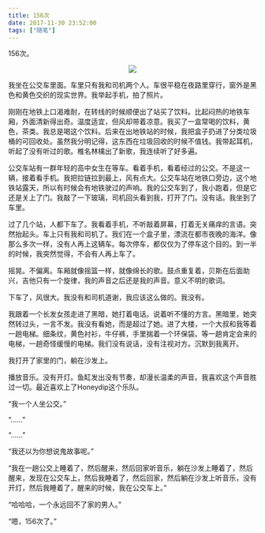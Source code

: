 ```yaml
---
title: 156次
date: 2017-11-30 23:52:00
tags: ["随笔"]
---
```


156次。

<img src="bus.jpg" style="margin-left:50%;transform: translateX(-50%);">

我坐在公交车里面。车里只有我和司机两个人。车很平稳在夜路里穿行，窗外是黑色和黄色交织的现实世界。我举起手机，拍了照片。

刚刚在地铁上口渴难耐，在转线的时候顺便出了站买了饮料。比起闷热的地铁车厢，外面清新得出奇。温度适宜，但风却带着凉意。我买了一盒常喝的饮料，黄色，茶类。我总是喝这个饮料。后来在出地铁站的时候，我把盒子扔进了分类垃圾桶的可回收处。虽然我分明记得，这东西在垃圾回收的时候不值钱。我带起耳机，听起了没有听过的歌。椎名林檎出了新歌，我连续听了好多遍。

公交车站有一群年轻的高中女生在等车。看着手机，看着经过的公交。不是这一辆，接着看手机。我把拉链拉到最上，风有点大。公交车站在地铁口旁边，这个地铁站露天，所以有时候会有地铁驶过的声响。我的公交车到了，我小跑着，但是它还是关上了门。我敲了一下玻璃，司机回头看到我，打开了门。没有话。我坐到了车里。

过了几个站，人都下车了。我看着手机，不听敲着屏幕，打着无关痛痒的言语。突然抬起头。车上只有我和司机了。我们在一个盒子里，漂流在都市夜晚的海洋。像那么多次一样，没有人再上这辆车。每次停车，都仅仅为了停车这个目的。到一半的时候，我突然觉得，不会有人再上车了。

摇晃。不偏离。车厢就像摇篮一样，就像绵长的歌。鼓点重复着，贝斯在后面助兴，吉他只有一个旋律，我的声音之后还是我的声音。意义不明的歌词。

下车了，风很大。我没有和司机道谢，我应该这么做的。我没有。

我跟着一个长发女孩走进了黑暗，她打着电话。说着听不懂的方言。黑暗里，她突然转过头，一言不发。我没有看她，而是超过了她。进了大楼，一个大叔和我等着一趟电梯。细条纹，黄色衬衫，牛仔裤，手里揣着一个环保袋。等一趟肯定会来的电梯，一趟奇怪缓慢的电梯。我们没有说话，没有注视对方。沉默到我离开。

我打开了家里的门，躺在沙发上。

播放音乐。没有开灯。鱼缸发出没有节奏，却漫长温柔的声音。我喜欢这个声音胜过一切。最近喜欢上了Honeydip这个乐队。

“我一个人坐公交。”

“……”

“……”

“我还以为你想说鬼故事呢。”

“我在一趟公交上睡着了，然后醒来，然后回家听音乐，躺在沙发上睡着了，然后醒来，发现在公交车上，然后我睡着了，然后回家，然后躺在沙发上听音乐，没有开灯，然后我睡着了，醒来的时候，我在公交车上。”

“哈哈哈，一个永远回不了家的男人。”

“嗯，156次了。”